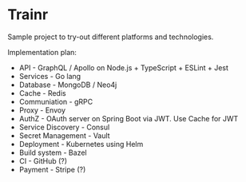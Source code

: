 # Trainr

Sample project to try-out different platforms and technologies.

Implementation plan:
* API - GraphQL / Apollo on Node.js + TypeScript + ESLint + Jest
* Services - Go lang
* Database - MongoDB / Neo4j
* Cache - Redis
* Communiation - gRPC
* Proxy - Envoy
* AuthZ - OAuth server on Spring Boot via JWT. Use Cache for JWT
* Service Discovery - Consul
* Secret Management - Vault
* Deployment - Kubernetes using Helm
* Build system - Bazel
* CI - GitHub (?)
* Payment - Stripe (?)
